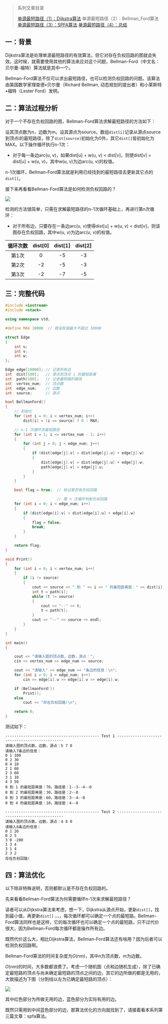 > 系列文章目录
>
> [单源最短路径（1）：Dijkstra算法](https://61mon.com/articles/2018/03/dijkstra-algorithm.html)
> 单源最短路径（2）：Bellman_Ford算法
> [单源最短路径（3）：SPFA算法](https://subetter.com/articles/2018/03/spfa-algorithm.html)
> [单源最短路径（4）：总结](https://subetter.com/articles/2018/03/single-source-shortest-path-summary.html)

## 一：背景
Dijkstra算法是处理单源最短路径的有效算法，但它对存在负权回路的图就会失效。这时候，就需要使用其他的算法来应对这个问题，Bellman-Ford（中文名：贝尔曼-福特）算法就是其中一个。

Bellman-Ford算法不仅可以求出最短路径，也可以检测负权回路的问题。该算法由美国数学家理查德•贝尔曼（Richard Bellman, 动态规划的提出者）和小莱斯特•福特（Lester Ford）发明。


## 二：算法过程分析
对于一个不存在负权回路的图，Bellman-Ford算法求解最短路径的方法如下：

设其顶点数为n，边数为m。设其源点为source，数组`dist[i]`记录从源点source到顶点i的最短路径，除了`dist[source]`初始化为0外，其它`dist[]`皆初始化为MAX。以下操作循环执行n-1次：

*  对于每一条边arc(u, v)，如果dist[u] + w(u, v) < dist[v]，则使dist[v] = dist[u] + w(u, v)，其中w(u, v)为边arc(u, v)的权值。

n-1次循环，Bellman-Ford算法就是利用已经找到的最短路径去更新其它点的`dist[]`。

接下来再看看Bellman-Ford算法是如何检测负权回路的？

![](https://subetter.com/images/figures/20180330_05.png)

检测的方法很简单，只需在求解最短路径的n-1次循环基础上，再进行第n次循环：

* 对于所有边，只要存在一条边arc(u, v)使得dist[u] + w(u, v) < dist[v]，则该图存在负权回路，其中w(u, v)为边arc(u, v)的权值。

| 循环次数 | dist[0] | dist[1] | dist[2] |
| :--: | :-----: | :-----: | :-----: |
| 第1次  |    0    |   -5    |   -3    |
| 第2次  |   -2    |   -5    |   -3    |
| 第3次  |   -2    |   -7    |   -5    |

## 三：完整代码

```c++
#include <iostream>
#include <stack>

using namespace std;

#define MAX 10000  // 假设权值最大不超过 10000

struct Edge
{
	int u;
	int v;
	int w;
};

Edge edge[10000]; // 记录所有边
int  dist[100];   // 源点到顶点 i 的最短距离
int  path[100];   // 记录最短路的路径
int  vertex_num;  // 顶点数
int  edge_num;    // 边数
int  source;      // 源点

bool BellmanFord()
{
	// 初始化
	for (int i = 0; i < vertex_num; i++)
		dist[i] = (i == source) ? 0 : MAX;

	// n-1 次循环求最短路径
	for (int i = 1; i <= vertex_num - 1; i++)
	{
		for (int j = 0; j < edge_num; j++)
		{
			if (dist[edge[j].v] > dist[edge[j].u] + edge[j].w)
			{
				dist[edge[j].v] = dist[edge[j].u] + edge[j].w;
				path[edge[j].v] = edge[j].u;
			}
		}
	}

	bool flag = true;  // 标记是否有负权回路

					   // 第 n 次循环判断负权回路
	for (int i = 0; i < edge_num; i++)
	{
		if (dist[edge[i].v] > dist[edge[i].u] + edge[i].w)
		{
			flag = false;
			break;
		}
	}

	return flag;
}

void Print()
{
	for (int i = 0; i < vertex_num; i++)
	{
		if (i != source)
		{
			cout << source << " 到 " << i << " 的最短距离是：" << dist[i] << "，路径是：" << i;
			int t = path[i];
			while (t != source)
			{
				cout << "--" << t;
				t = path[t];
			}
			cout << "--" << source << endl;
		}
	}
}

int main()
{

	cout << "请输入图的顶点数，边数，源点：";
	cin >> vertex_num >> edge_num >> source;

	cout << "请输入" << edge_num << "条边的信息：\n";
	for (int i = 0; i < edge_num; i++)
		cin >> edge[i].u >> edge[i].v >> edge[i].w;

	if (BellmanFord())
		Print();
	else
		cout << "存在负权回路!\n";

	return 0;
}
```

测试如下：

```
------------------------------------------ Test 1 ----------------------------------------------
请输入图的顶点数，边数，源点：5 7 0
请输入7条边的信息：
0 1 100
0 2 30
0 4 10
2 1 60
2 3 60
3 1 10
4 3 50
0 到 1 的最短距离是：70，路径是：1--3--4--0
0 到 2 的最短距离是：30，路径是：2--0
0 到 3 的最短距离是：60，路径是：3--4--0
0 到 4 的最短距离是：10，路径是：4--0

------------------------------------------ Test 2 ----------------------------------------------
请输入图的顶点数，边数，源点：4 6 0
请输入6条边的信息：
0 1 20
0 2 5
3 0 -200
1 3 4
3 1 4
2 3 2
存在负权回路!
```


## 四：算法优化

以下除非特殊说明，否则都默认是不存在负权回路的。

先来看看Bellman-Ford算法为何需要循环n-1次来求解最短路径？

读者可以从Dijkstra算法来考虑，想一下，Dijkstra从源点开始，更新`dist[]`，找到最小值，再更新`dist[]` ，，，每次循环都可以确定一个点的最短路。Bellman-Ford算法同样也是这样，它的每次循环也可以确定一个点的最短路，只不过代价很大，因为Bellman-Ford每次循环都是操作所有边。

既然代价这么大，相比Dijkstra算法，Bellman-Ford算法还有啥用？因为后者可以检测负权回路啊。

Bellman-Ford算法的时间复杂度为$O(nm)$，其中n为顶点数，m为边数。

$O(nm)$的时间，大多数都浪费了。考虑一个随机图（点和边随机生成），除了已确定最短路的顶点与尚未确定最短路的顶点之间的边，其它的边所做的都是无用的，大致描述为下图（分割线以左为已确定最短路的顶点）：

![](https://subetter.com/images/figures/20180330_07.png)

其中红色部分为所做无用的边，蓝色部分为实际有用的边。

既然只需用到中间蓝色部分的边，那算法优化的方向就找到了，请接着看本系列第三篇文章：spfa算法。
